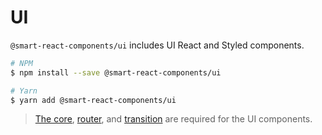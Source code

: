 # UI

`@smart-react-components/ui` includes UI React and Styled components.

```sh
# NPM
$ npm install --save @smart-react-components/ui

# Yarn
$ yarn add @smart-react-components/ui
```

> [The core](https://github.com/cevadtokatli/smart-react-components/tree/v2/core), [router](https://github.com/cevadtokatli/smart-react-components/tree/v2/router), and [transition](https://github.com/cevadtokatli/smart-react-components/tree/v2/transition) are required for the UI components.
